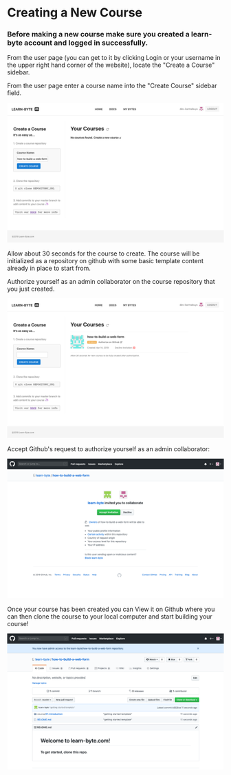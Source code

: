 # Creating a New Course

### Before making a new course make sure you created a learn-byte account and logged in successfully. 

From the user page (you can get to it by clicking Login or your username in the upper right hand corner of the website), locate the "Create a Course" sidebar.

From the user page enter a course name into the "Create Course" sidebar field.

![create-course](https://raw.githubusercontent.com/learn-byte/docs/master/assets/images/create-course.png)


Allow about 30 seconds for the course to create. The course will be initialized as a repository on github with some basic template content already in place to start from.

Authorize yourself as an admin collaborator on the course repository that you just created.

![create-invitation](https://raw.githubusercontent.com/learn-byte/docs/master/assets/images/course-invitation.png)


Accept Github's request to authorize yourself as an admin collaborator:

![create-invitation](https://raw.githubusercontent.com/learn-byte/docs/master/assets/images/github-authorization.png)


Once your course has been created you can View it on Github where you can then clone the course to your local computer and start building your course!

![create-invitation](https://raw.githubusercontent.com/learn-byte/docs/master/assets/images/github-screen.png)
